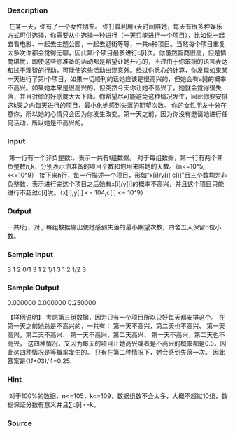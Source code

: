 
### Description
 在某一天，你有了一个女性朋友。
你打算利用k天时间陪她，每天有很多种娱乐方式可供选择，你需要从中选择一种进行（一天只能进行一个项目），比如说一起去看电影、一起去主题公园，一起去逛街等等，一共n种项目。当然每个项目重复太多次你都会觉得无聊，因此第i个项目最多进行c[i]次。你虽然智商很高，但是情商堪忧，即使这些你准备的活动都是希望让她开心的，不过由于你笨拙的语言表达和过于理智的行动，可能使这些活动出现意外。经过你悉心的计算，你发现如果某一天进行了第i个项目，如果一切顺利的话她应该是很高兴的，但她会有a[i]的概率不高兴。如果她本来是很高兴的，但突然今天你让她不高兴了，她就会觉得很失落，并且对你的好感度大大下降。你希望尽可能避免这种情况发生，因此你要安排这k天之内每天进行的项目，最小化她感到失落的期望次数。
你的女性朋友十分在意你，所以她的心情只会因为你发生改变。第一天之前，因为你没有邀请她进行任何活动，所以她是不高兴的。
### Input
 第一行有一个非负整数t，表示一共有t组数据。
对于每组数据，第一行有两个非负整数n,k，分别表示你准备的项目个数和你用来陪她的天数。（n<=10^5, k<=10^9）
接下来n行，每一行描述一个项目，形如“x[i]/y[i] c[i]”且三个数均为非负整数，表示进行完这个项目之后她有x[i]/y[i]的概率不高兴，并且这个项目只能进行不超过c[i]次。（x[i],y[i] <= 104,c[i] <= 10^9）
### Output
一共t行，对于每组数据输出使她感到失落的最小期望次数，四舍五入保留6位小数。
### Sample Input
3
1 2
0/1 3
1 2
1/1 3
1 2
1/2 3
### Sample Output
0.000000
0.000000
0.250000

【样例说明】
考虑第三组数据，因为只有一个项目所以只好每天都安排这个。
在第一天之前她总是不高兴的，一共有：
第一天不高兴，第二天也不高兴、
第一天高兴，第二天不高兴、
第一天不高兴，第二天高兴、
第一天不高兴，第二天也不高兴，
这四种情况，又因为每天的项目让她高兴或者是不高兴的概率都是0.5，因此这四种情况是等概率发生的。
只有在第二种情况下，她会感到失落一次。
因此答案是(1*1+0*3)/4=0.25.
### Hint
 对于100%的数据，n<=105，k<=109，数据组数不会太多，大概不超过10组，数据保证分数有意义并且∑c[i]>=k。

### Source
